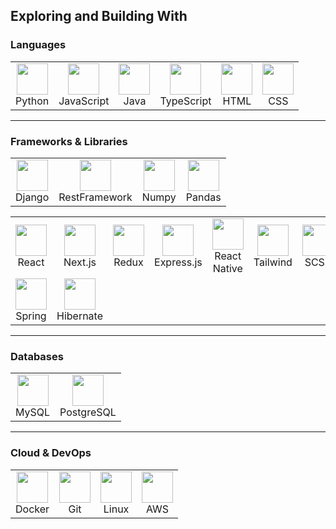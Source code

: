 ## Exploring and Building With

### Languages

<table>
  <tr>
    <td align="center"><img src="https://cdn.jsdelivr.net/gh/devicons/devicon/icons/python/python-original.svg" height="50"/><br>Python</td>
    <td align="center"><img src="https://cdn.jsdelivr.net/gh/devicons/devicon/icons/javascript/javascript-original.svg" height="50"/><br>JavaScript</td>
    <td align="center"><img src="https://cdn.jsdelivr.net/gh/devicons/devicon/icons/java/java-original.svg" height="50"/><br>Java</td>
    <td align="center"><img src="https://cdn.jsdelivr.net/gh/devicons/devicon/icons/typescript/typescript-original.svg" height="50"/><br>TypeScript</td>
    <td align="center"><img src="https://cdn.jsdelivr.net/gh/devicons/devicon/icons/html5/html5-original.svg" height="50"/><br>HTML</td>
    <td align="center"><img src="https://cdn.jsdelivr.net/gh/devicons/devicon/icons/css3/css3-original.svg" height="50"/><br>CSS</td>
  </tr>
</table>

---

### Frameworks & Libraries

<table>
	<tr>
		<td align="center"><img src="https://cdn.jsdelivr.net/gh/devicons/devicon/icons/django/django-plain.svg" height="50"/><br>Django</td>
		<td align="center"><img src="https://cdn.jsdelivr.net/gh/devicons/devicon@latest/icons/djangorest/djangorest-original-wordmark.svg" height="50" /><br>RestFramework</td>
		<td align="center"><img src="https://cdn.jsdelivr.net/gh/devicons/devicon@latest/icons/numpy/numpy-plain.svg"  height="50"/><br>Numpy</td>
		<td align="center"><img src="https://cdn.jsdelivr.net/gh/devicons/devicon@latest/icons/pandas/pandas-original.svg" height="50"/><br>Pandas</td>
	</tr>
</table>

<table>
<tr>
    <td align="center"><img src="https://cdn.jsdelivr.net/gh/devicons/devicon/icons/react/react-original.svg" height="50"/><br>React</td>
    <td align="center"><img src="https://cdn.jsdelivr.net/gh/devicons/devicon/icons/nextjs/nextjs-original.svg" height="50"/><br>Next.js</td>
    <td align="center"><img src="https://cdn.jsdelivr.net/gh/devicons/devicon/icons/redux/redux-original.svg" height="50"/><br>Redux</td>
    <td align="center"><img src="https://cdn.jsdelivr.net/gh/devicons/devicon/icons/express/express-original.svg" height="50"/><br>Express.js</td>
    <td align="center"><img src="https://cdn.jsdelivr.net/gh/devicons/devicon/icons/react/react-original.svg" height="50"/><br>React Native</td>
	<td align="center"><img src="https://cdn.jsdelivr.net/gh/devicons/devicon@latest/icons/tailwindcss/tailwindcss-original.svg" height="50"/><br>Tailwind</td>
    <td align="center"><img src="https://cdn.jsdelivr.net/gh/devicons/devicon/icons/sass/sass-original.svg" height="50"/><br>SCSS</td>
  </tr>
  <tr>
    <td align="center"><img src="https://cdn.jsdelivr.net/gh/devicons/devicon/icons/spring/spring-original.svg" height="50"/><br>Spring</td>
    <td align="center"><img src="https://cdn.jsdelivr.net/gh/devicons/devicon/icons/hibernate/hibernate-original.svg" height="50"/><br>Hibernate</td>

  </tr>
</table>


---

### Databases

<table>
  <tr>
    <td align="center"><img src="https://cdn.jsdelivr.net/gh/devicons/devicon/icons/mysql/mysql-original.svg" height="50"/><br>MySQL</td>
    <td align="center"><img src="https://cdn.jsdelivr.net/gh/devicons/devicon/icons/postgresql/postgresql-original.svg" height="50"/><br>PostgreSQL</td>
  </tr>
</table>

---

### Cloud & DevOps

<table>
  <tr>
    <td align="center"><img src="https://cdn.jsdelivr.net/gh/devicons/devicon/icons/docker/docker-original.svg" height="50"/><br>Docker</td>
    <td align="center"><img src="https://cdn.jsdelivr.net/gh/devicons/devicon/icons/git/git-original.svg" height="50"/><br>Git</td>
    <td align="center"><img src="https://cdn.jsdelivr.net/gh/devicons/devicon/icons/linux/linux-original.svg" height="50"/><br>Linux</td>
    <td align="center"><img src="https://cdn.jsdelivr.net/gh/devicons/devicon@latest/icons/amazonwebservices/amazonwebservices-plain-wordmark.svg" height="50"/><br>AWS</td>
  </tr>
</table>

